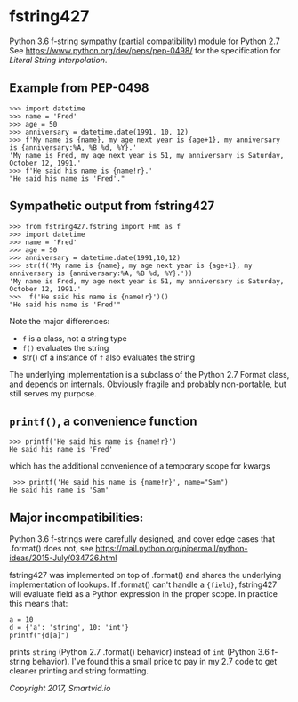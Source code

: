 # fstring427
Python 3.6 f-string sympathy (partial compatibility) module for Python 2.7
See https://www.python.org/dev/peps/pep-0498/ for the specification for _Literal String Interpolation_.


## Example from PEP-0498

```
>>> import datetime
>>> name = 'Fred'
>>> age = 50
>>> anniversary = datetime.date(1991, 10, 12)
>>> f'My name is {name}, my age next year is {age+1}, my anniversary is {anniversary:%A, %B %d, %Y}.'
'My name is Fred, my age next year is 51, my anniversary is Saturday, October 12, 1991.'
>>> f'He said his name is {name!r}.'
"He said his name is 'Fred'."
```

## Sympathetic output from fstring427

```
>>> from fstring427.fstring import Fmt as f
>>> import datetime
>>> name = 'Fred'
>>> age = 50
>>> anniversary = datetime.date(1991,10,12)
>>> str(f('My name is {name}, my age next year is {age+1}, my anniversary is {anniversary:%A, %B %d, %Y}.'))
'My name is Fred, my age next year is 51, my anniversary is Saturday, October 12, 1991.'
>>>  f('He said his name is {name!r}')()
"He said his name is 'Fred'"
```

Note the major differences:

* `f` is a class, not a string type
* `f()` evaluates the string
* str() of a instance of `f` also evaluates the string

The underlying implementation is a subclass of the Python 2.7 Format class, and depends on internals. Obviously fragile
 and probably non-portable, but still serves my purpose.

 ## `printf()`, a convenience function

 ```
 >>> printf('He said his name is {name!r}')
 He said his name is 'Fred'
 ```

 which has the additional convenience of a temporary scope for kwargs

```
 >>> printf('He said his name is {name!r}', name="Sam")
He said his name is 'Sam'
```

## Major incompatibilities:

Python 3.6 f-strings were carefully designed, and cover edge cases that .format() does not, see
https://mail.python.org/pipermail/python-ideas/2015-July/034726.html

fstring427 was implemented on top of .format() and shares the underlying implementation of lookups. If .format()
can't handle a `{field}`, fstring427 will evaluate field as a Python expression in the proper scope.
In practice this means that:

```
a = 10
d = {'a': 'string', 10: 'int'}
printf("{d[a]")
```

prints `string` (Python 2.7 .format() behavior) instead of `int` (Python 3.6 f-string behavior). I've found this a small price to pay
in my 2.7 code to get cleaner printing and string formatting.

_Copyright 2017, Smartvid.io_
